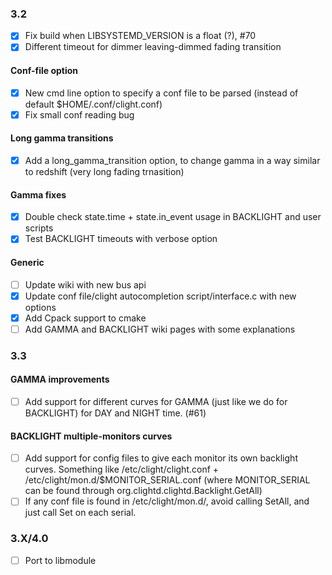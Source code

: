 ### 3.2
- [x] Fix build when LIBSYSTEMD_VERSION is a float (?), #70
- [x] Different timeout for dimmer leaving-dimmed fading transition

#### Conf-file option
- [x] New cmd line option to specify a conf file to be parsed (instead of default $HOME/.conf/clight.conf)
- [x] Fix small conf reading bug

#### Long gamma transitions
- [x] Add a long_gamma_transition option, to change gamma in a way similar to redshift (very long fading trnasition)

#### Gamma fixes
- [x] Double check state.time + state.in_event usage in BACKLIGHT and user scripts
- [x] Test BACKLIGHT timeouts with verbose option

#### Generic

- [ ] Update wiki with new bus api
- [x] Update conf file/clight autocompletion script/interface.c with new options
- [x] Add Cpack support to cmake
- [ ] Add GAMMA and BACKLIGHT wiki pages with some explanations

### 3.3

#### GAMMA improvements
- [ ] Add support for different curves for GAMMA (just like we do for BACKLIGHT) for DAY and NIGHT time. (#61)

#### BACKLIGHT multiple-monitors curves
- [ ] Add support for config files to give each monitor its own backlight curves. Something like /etc/clight/clight.conf + /etc/clight/mon.d/$MONITOR_SERIAL.conf (where MONITOR_SERIAL can be found through org.clightd.clightd.Backlight.GetAll)
- [ ] If any conf file is found in /etc/clight/mon.d/, avoid calling SetAll, and just call Set on each serial.

### 3.X/4.0
- [ ] Port to libmodule
